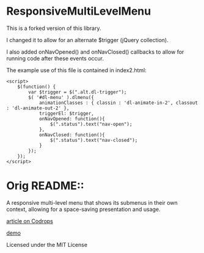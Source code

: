 
ResponsiveMultiLevelMenu
=========

This is a forked version of this library.

I changed it to allow for an alternate $trigger (jQuery collection).

I also added onNavOpened() and onNavClosed() callbacks to allow for running code after these events occur.

The example use of this file is contained in index2.html:

    <script>
        $(function() {
            var $trigger = $(".alt.dl-trigger");
            $( '#dl-menu' ).dlmenu({
                animationClasses : { classin : 'dl-animate-in-2', classout : 'dl-animate-out-2' },
                triggerEl: $trigger,
                onNavOpened: function(){
                    $(".status").text("nav-open");
                },
                onNavClosed: function(){
                    $(".status").text("nav-closed");
                }
            });
        });
    </script>


Orig README:: 
========

A responsive multi-level menu that shows its submenus in their own context, allowing for a space-saving presentation and usage.

[article on Codrops](http://tympanus.net/codrops/?p=14753)

[demo](http://tympanus.net/Development/ResponsiveMultiLevelMenu)

Licensed under the MIT License
